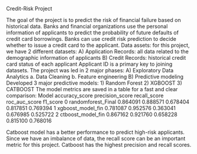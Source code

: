 ﻿Credit-Risk Project

The goal of the project is to predict the risk of financial failure based on historical data. Banks and financial organizations use the personal information of applicants to predict the probability of future defaults of credit card borrowings. Banks can use credit risk prediction to decide whether to issue a credit card to the applicant.
Data assets: for this project, we have 2 different datasets:
	A)	Application Records: all data related to the demographic information of applicants
	B)	Credit Records: historical credit card status of each applicant
Applicant ID is a primary key to joining datasets.
The project was led in 2 major phases:
	A)	Exploratory Data Analytics
		a.	Data Cleaning 
		b.	Feature engineering
	B)	Predictive modeling
Developed 3 major predictive models:
	1)	Random Forest
	2)	XGBOOST
	3)	CATBOOST
The model metrics are saved in a table for a fast and clear comparison:
	Model	                                    accuracy_score	precision_score	recall_score	roc_auc_score	f1_score
0	randomforest_Final	                     0.864091	         0.888571	        0.678404	         0.817851	      0.769394
1	xgboost_model_fin	                           0.781087	         0.952576	        0.363041	         0.676985	      0.525722
2	ctboost_model_fin	                           0.867162	         0.921760	        0.658228	         0.815100	      0.768016

Catboost model has a better performance to predict high-risk applicants. Since we have an imbalance of data, the recall score can be an important metric for this project. Catboost has the highest precision and recall scores.


